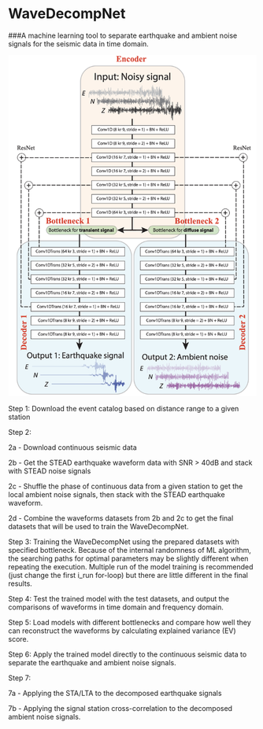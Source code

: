 # WaveDecompNet
###A machine learning tool to separate earthquake and ambient noise signals for the seismic data in time domain.

![WaveDecompNet](WaveDecompNet_structure.png)

Step 1: Download the event catalog based on distance range to a given station 


Step 2: 

2a - Download continuous seismic data

2b - Get the STEAD earthquake waveform data with SNR > 40dB and stack with STEAD noise signals

2c - Shuffle the phase of continuous data from a given station to get the local ambient noise signals, then stack with 
the STEAD earthquake waveform.

2d - Combine the waveforms datasets from 2b and 2c to get the final datasets that will be used to train the 
WaveDecompNet.


Step 3: Training the WaveDecompNet using the prepared datasets with specified bottleneck. Because of the internal 
randomness of ML algorithm, the searching paths for optimal parameters may be slightly different when repeating the 
execution. Multiple run of the model training is recommended (just change the first i_run for-loop) but there are little 
different in the final results.


Step 4: Test the trained model with the test datasets, and output the comparisons of waveforms in time domain and 
frequency domain.


Step 5: Load models with different bottlenecks and compare how well they can reconstruct the waveforms by calculating 
explained variance (EV) score.

Step 6: Apply the trained model directly to the continuous seismic data to separate the earthquake and ambient noise 
signals.

Step 7: 

7a - Applying the STA/LTA to the decomposed earthquake signals 

7b - Applying the signal station cross-correlation 
to the decomposed ambient noise signals.